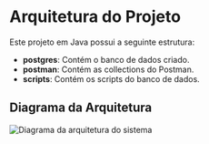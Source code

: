 # Arquitetura do Projeto

Este projeto em Java possui a seguinte estrutura:

- **postgres**: Contém o banco de dados criado.
- **postman**: Contém as collections do Postman.
- **scripts**: Contém os scripts do banco de dados.

## Diagrama da Arquitetura

<img src="images/Diagram.jpg" alt="Diagrama da arquitetura do sistema">